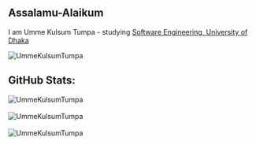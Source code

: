 ## Assalamu-Alaikum

I am Umme Kulsum Tumpa - studying [Software Engineering, University of Dhaka](http://www.iit.du.ac.bd/)


<p align="left"> <img src="https://komarev.com/ghpvc/?username=UmmeKulsumTumpa&label=Profile%20views&color=0e75b6&style=flat" alt="UmmeKulsumTumpa" /> </p>

## GitHub Stats:

<div align="left">
  <img align="center" src="https://github-readme-stats.vercel.app/api/top-langs?username=UmmeKulsumTumpa&show_icons=true&locale=en&layout=compact" alt="UmmeKulsumTumpa" /><br/><br/>
  <img align="center" src="https://github-readme-stats.vercel.app/api?username=UmmeKulsumTumpa&show_icons=true&locale=en" alt="UmmeKulsumTumpa" /><br/><br/>
  <img align="center" src="https://github-readme-streak-stats.herokuapp.com/?user=UmmeKulsumTumpa&" alt="UmmeKulsumTumpa" /><br/>
</div>
